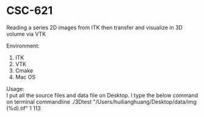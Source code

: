 # CSC-621
Reading a series 2D images from ITK then transfer and visualize in 3D volume via VTK 

Environment:
1. ITK
2. VTK
3. Cmake
4. Mac OS

Usage:  
I put all the source files and data file on Desktop.
I type the below command on terminal commandline
./3Dtest "/Users/huilianghuang/Desktop/data/img (%d).tif" 1 113
